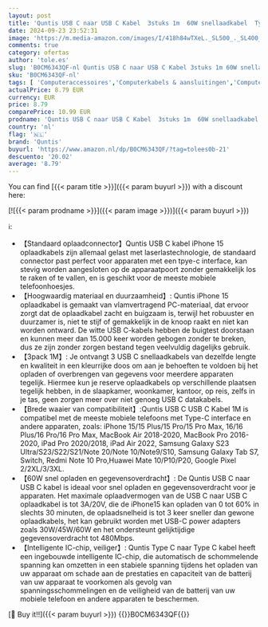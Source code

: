 ```yaml
---
layout: post
title: 'Quntis USB C naar USB C Kabel  3stuks 1m  60W snellaadkabel  Type C naar Type C oplaadkabel compatibel met iPhone 15 16 Plus Pro Max  MacBook Pro Air  iPad Pro/Air  Samsung Galaxy S23/S22/S21  Pixel'
date: 2024-09-23 23:52:31
image: 'https://m.media-amazon.com/images/I/418h84wTXeL._SL500_._SL400_.jpg'
comments: true
category: ofertas
author: 'tole.es'
slug: 'B0CM6343QF-nl Quntis USB C naar USB C Kabel 3stuks 1m 60W snellaadkabel...'
sku: 'B0CM6343QF-nl'
tags: [ 'Computeraccessoires','Computerkabels & aansluitingen','Computers, onderdelen & accessoires','Elektronica','Kabels & accessoires','USB-kabels','quntis','🇳🇱', ]
actualPrice: 8.79 EUR
currency: EUR
price: 8.79
comparePrice: 10.99 EUR
prodname: 'Quntis USB C naar USB C Kabel  3stuks 1m  60W snellaadkabel  Type C naar Type C oplaadkabel compatibel met iPhone 15 16 Plus Pro Max  MacBook Pro Air  iPad Pro/Air  Samsung Galaxy S23/S22/S21  Pixel'
country: 'nl'
flag: '🇳🇱'
brand: 'Quntis'
buyurl: 'https://www.amazon.nl/dp/B0CM6343QF/?tag=tolees0b-21'
descuento: '20.02'
average: '8.79'
---
```


You can find [{{< param title >}}]({{< param buyurl >}}) with a discount here:

[![{{< param prodname >}}]({{< param image >}})]({{< param buyurl >}})

ℹ️:

- 【Standaard oplaadconnector】Quntis USB C kabel iPhone 15 oplaadkabels zijn allemaal gelast met laserlastechnologie, de standaard connector past perfect voor apparaten met een tpye-c interface, kan stevig worden aangesloten op de apparaatpoort zonder gemakkelijk los te raken of te vallen, en is geschikt voor de meeste mobiele telefoonhoesjes.
- 【Hoogwaardig materiaal en duurzaamheid】: Quntis iPhone 15 oplaadkabel is gemaakt van vlamvertragend PC-materiaal, dat ervoor zorgt dat de oplaadkabel zacht en buigzaam is, terwijl het robuuster en duurzamer is, niet te stijf of gemakkelijk in de knoop raakt en niet kan worden ontward. De witte USB C-kabels hebben de buigtest doorstaan en kunnen meer dan 15.000 keer worden gebogen zonder te breken, dus ze zijn zonder zorgen bestand tegen veelvuldig dagelijks gebruik.
- 【3pack 1M】: Je ontvangt 3 USB C snellaadkabels van dezelfde lengte en kwaliteit in een kleurrijke doos om aan je behoeften te voldoen bij het opladen of overbrengen van gegevens voor meerdere apparaten tegelijk. Hiermee kun je reserve oplaadkabels op verschillende plaatsen tegelijk hebben, in de slaapkamer, woonkamer, kantoor, op reis, zelfs in je tas, geen zorgen meer over niet genoeg USB C datakabels.
- 【Brede waaier van compatibiliteit】:Quntis USB C USB C Kabel 1M is compatibel met de meeste mobiele telefoons met Type-C interface en andere apparaten, zoals: iPhone 15/15 Plus/15 Pro/15 Pro Max, 16/16 Plus/16 Pro/16 Pro Max, MacBook Air 2018-2020, MacBook Pro 2016-2020, iPad Pro 2020/2018, iPad Air 2022, Samsung Galaxy S23 Ultra/S23/S22/S21/Note 20/Note 10/Note9/S10, Samsung Galaxy Tab S7, Switch, Redmi Note 10 Pro,Huawei Mate 10/P10/P20, Google Pixel 2/2XL/3/3XL.
- 【60W snel opladen en gegevensoverdracht】: De Quntis USB C naar USB C kabel is ideaal voor snel opladen en gegevensoverdracht voor je apparaten. Het maximale oplaadvermogen van de USB C naar USB C oplaadkabel is tot 3A/20V, die de iPhone15 kan opladen van 0 tot 60% in slechts 30 minuten, de oplaadsnelheid is tot 3 keer sneller dan gewone oplaadkabels, het kan gebruikt worden met USB-C power adapters zoals 30W/45W/60W en het ondersteunt gelijktijdige gegevensoverdracht tot 480Mbps.
- 【Intelligente IC-chip, veiliger】: Quntis Type C naar Type C kabel heeft een ingebouwde intelligente IC-chip, die automatisch de schommelende spanning kan omzetten in een stabiele spanning tijdens het opladen van uw apparaat om schade aan de prestaties en capaciteit van de batterij van uw apparaat te voorkomen als gevolg van spanningsschommelingen en de veiligheid van de batterij van uw mobiele telefoon en andere apparaten te beschermen.

[🛒 Buy it!!]({{< param buyurl >}})
{{<world>}}B0CM6343QF{{</world>}}
